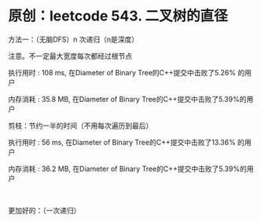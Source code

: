 # 原创：leetcode 543. 二叉树的直径

方法一：（无脑DFS）n 次递归（n是深度）

注意。不一定最大宽度每次都经过根节点

执行用时 : 108 ms, 在Diameter of Binary Tree的C++提交中击败了5.26% 的用户

内存消耗 : 35.8 MB, 在Diameter of Binary Tree的C++提交中击败了5.39%的用户

剪枝：节约一半的时间（不用每次遍历到最后）

执行用时 : 56 ms, 在Diameter of Binary Tree的C++提交中击败了13.36% 的用户

内存消耗 : 36.2 MB, 在Diameter of Binary Tree的C++提交中击败了5.39%的用户

 

更加好的：（一次递归）

 
